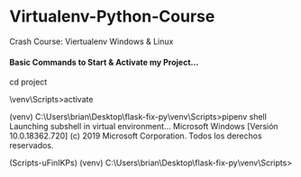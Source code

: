 # Virtualenv-Python-Course
Crash Course: Viertualenv Windows &amp; Linux

#### Basic Commands to Start & Activate my Project...

cd project

\venv\Scripts>activate

(venv) C:\Users\brian\Desktop\flask-fix-py\venv\Scripts>pipenv shell
Launching subshell in virtual environment…
Microsoft Windows [Versión 10.0.18362.720]
(c) 2019 Microsoft Corporation. Todos los derechos reservados.

(Scripts-uFinIKPs) (venv) C:\Users\brian\Desktop\flask-fix-py\venv\Scripts>
